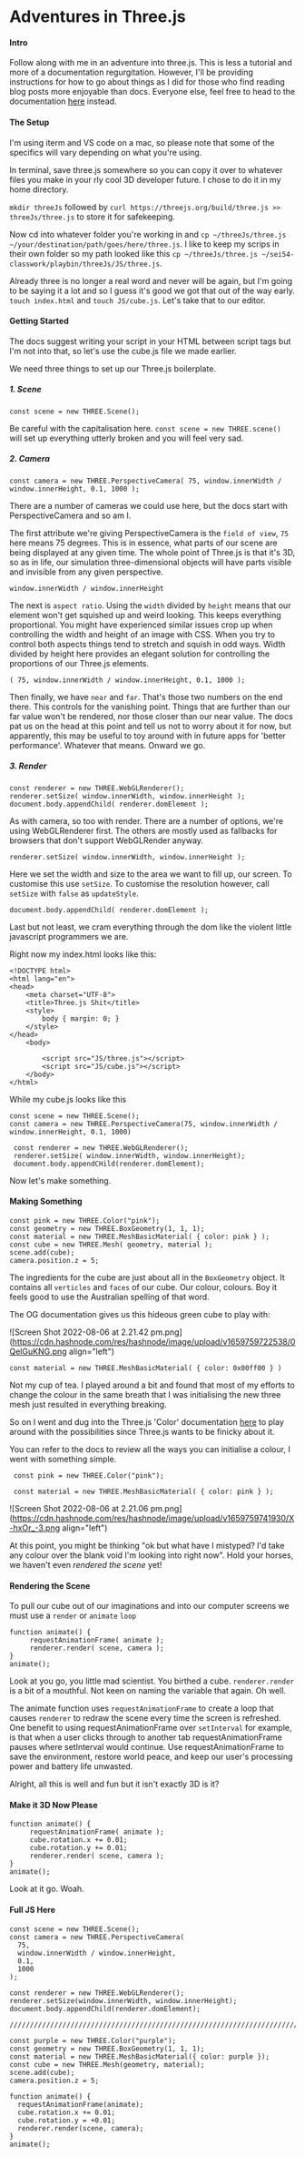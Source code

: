 # Adventures in Three.js

#### Intro

Follow along with me in an adventure into three.js. This is less a tutorial and more of a documentation regurgitation. However, I'll be providing instructions for how to go about things as I did for those who find reading blog posts more enjoyable than docs. Everyone else, feel free to head to the documentation [here](https://threejs.org/docs/index.html#manual/en/introduction/Creating-a-scene) instead.

#### The Setup
I'm using iterm and VS code on a mac, so please note that some of the specifics will vary depending on what you're using. 

In terminal, save three.js somewhere so you can copy it over to whatever files you make in your rly cool 3D developer future. I chose to do it in my home directory. 

`mkdir threeJs` followed by `curl https://threejs.org/build/three.js >> threeJs/three.js` to store it for safekeeping. 

Now cd into whatever folder you're working in and `cp ~/threeJs/three.js ~/your/destination/path/goes/here/three.js`. I like to keep my scrips in their own folder so my path looked like this `cp ~/threeJs/three.js ~/sei54-classwork/playbin/threeJs/JS/three.js`. 

Already three is no longer a real word and never will be again, but I'm going to be saying it a lot and so I guess it's good we got that out of the way early. `touch index.html` and `touch JS/cube.js`. Let's take that to our editor. 

#### Getting Started

The docs suggest writing your script in your HTML between script tags but I'm not into that, so let's use the cube.js file we made earlier. 

We need three things to set up our Three.js boilerplate.
##### 1. Scene
```
const scene = new THREE.Scene();
```
Be careful with the capitalisation here. `const scene = new THREE.scene()`
will set up everything utterly broken and you will feel very sad. 

##### 2. Camera
```
const camera = new THREE.PerspectiveCamera( 75, window.innerWidth / window.innerHeight, 0.1, 1000 );
```
 There are a number of cameras we could use here, but the docs start with PerspectiveCamera and so am I.

 The first attribute we're giving PerspectiveCamera is the `field of view`, `75` here means 75 degrees. This is in essence, what parts of our scene are being displayed at any given time. The whole point of Three.js is that it's 3D, so as in life, our simulation three-dimensional objects will have parts visible and invisible from any given perspective. 
```
window.innerWidth / window.innerHeight
```
 The next is `aspect ratio`. Using the `width` divided by `height` means that our element won't get squished up and weird looking. This keeps everything proportional. You might have experienced similar issues crop up when controlling the width and height of an image with CSS. When you try to control both aspects things tend to stretch and squish in odd ways. Width divided by height here provides an elegant solution for controlling the proportions of our Three.js elements. 

```
( 75, window.innerWidth / window.innerHeight, 0.1, 1000 );
```

Then finally, we have `near` and `far`. That's those two numbers on the end there. This controls for the vanishing point. Things that are further than our far value won't be rendered, nor those closer than our near value. The docs pat us on the head at this point and tell us not to worry about it for now, but apparently, this may be useful to toy around with in future apps for 'better performance'. Whatever that means. Onward we go. 


##### 3. Render
```
const renderer = new THREE.WebGLRenderer();
renderer.setSize( window.innerWidth, window.innerHeight );
document.body.appendChild( renderer.domElement );
```
As with camera, so too with render. There are a number of options, we're using WebGLRenderer first. The others are mostly used as fallbacks for browsers that don't support WebGLRender anyway.

```
renderer.setSize( window.innerWidth, window.innerHeight );
```
Here we set the width and size to the area we want to fill up, our screen. To customise this use `setSize`. To customise the resolution however, call `setSize` with `false` as `updateStyle`.

```
document.body.appendChild( renderer.domElement );
```
Last but not least, we cram everything through the dom like the violent little javascript programmers we are. 

Right now my index.html looks like this: 
```
<!DOCTYPE html>
<html lang="en">
<head>
    <meta charset="UTF-8">
    <title>Three.js Shit</title>
    <style>
        body { margin: 0; }
    </style>
</head>
    <body>
        
        <script src="JS/three.js"></script>
        <script src="JS/cube.js"></script>
    </body>
</html>
```
While my cube.js looks like this
```
const scene = new THREE.Scene();
const camera = new THREE.PerspectiveCamera(75, window.innerWidth / window.innerHeight, 0.1, 1000)

 const renderer = new THREE.WebGLRenderer();
 renderer.setSize( window.innerWidth, window.innerHeight);
 document.body.appendCHild(renderer.domElement);
```

Now let's make something.

#### Making Something

``` 
const pink = new THREE.Color("pink");
const geometry = new THREE.BoxGeometry(1, 1, 1);
const material = new THREE.MeshBasicMaterial( { color: pink } );
const cube = new THREE.Mesh( geometry, material );
scene.add(cube);
camera.position.z = 5;
```
The ingredients for the cube are just about all in the `BoxGeometry` object. It contains all `verticles` and `faces` of our cube. Our colour, colours. Boy it feels good to use the Australian spelling of that word.

The OG documentation gives us this hideous green cube to play with:




![Screen Shot 2022-08-06 at 2.21.42 pm.png](https://cdn.hashnode.com/res/hashnode/image/upload/v1659759722538/0QelGuKNG.png align="left")
```
const material = new THREE.MeshBasicMaterial( { color: 0x00ff00 } )
```

Not my cup of tea. I played around a bit and found that most of my efforts to change the colour in the same breath that I was initialising the new three mesh just resulted in everything breaking.

So on I went and dug into the Three.js 'Color' documentation [here](https://threejs.org/docs/#api/en/math/Color) to play around with the possibilities since Three.js wants to be finicky about it.

You can refer to the docs to review all the ways you can initialise a colour, I went with something simple. 
```
 const pink = new THREE.Color("pink");
            
 const material = new THREE.MeshBasicMaterial( { color: pink } );
```

![Screen Shot 2022-08-06 at 2.21.06 pm.png](https://cdn.hashnode.com/res/hashnode/image/upload/v1659759741930/X-hxOr_-3.png align="left")

At this point, you might be thinking "ok but what have I mistyped? I'd take any colour over the blank void I'm looking into right now". Hold your horses, we haven't even *rendered the scene* yet!

#### Rendering the Scene

To pull our cube out of our imaginations and into our computer screens we must use a `render` or `animate` `loop`

``` 
function animate() {
     requestAnimationFrame( animate );
     renderer.render( scene, camera );
}
animate();
```

Look at you go, you little mad scientist. You birthed a cube. `renderer.render` is a bit of a mouthful. Not keen on naming the variable that again. Oh well. 

The animate function uses `requestAnimationFrame` to create a loop that causes `renderer` to redraw the scene every time the screen is refreshed. One benefit to using requestAnimationFrame over `setInterval` for example, is that when a user clicks through to another tab requestAnimationFrame pauses where setInterval would continue. Use requestAnimationFrame to save the environment, restore world peace, and keep our user's processing power and battery life unwasted. 

Alright, all this is well and fun but it isn't exactly 3D is it? 

#### Make it 3D Now Please

```
function animate() {
     requestAnimationFrame( animate );
     cube.rotation.x += 0.01;
     cube.rotation.y += 0.01;
     renderer.render( scene, camera );
}
animate();
```
Look at it go. Woah.

#### Full JS Here

```
const scene = new THREE.Scene();
const camera = new THREE.PerspectiveCamera(
  75,
  window.innerWidth / window.innerHeight,
  0.1,
  1000
);

const renderer = new THREE.WebGLRenderer();
renderer.setSize(window.innerWidth, window.innerHeight);
document.body.appendChild(renderer.domElement);

//////////////////////////////////////////////////////////////////////////////////////////

const purple = new THREE.Color("purple");
const geometry = new THREE.BoxGeometry(1, 1, 1);
const material = new THREE.MeshBasicMaterial({ color: purple });
const cube = new THREE.Mesh(geometry, material);
scene.add(cube);
camera.position.z = 5;

function animate() {
  requestAnimationFrame(animate);
  cube.rotation.x += 0.01;
  cube.rotation.y = +0.01;
  renderer.render(scene, camera);
}
animate();
```